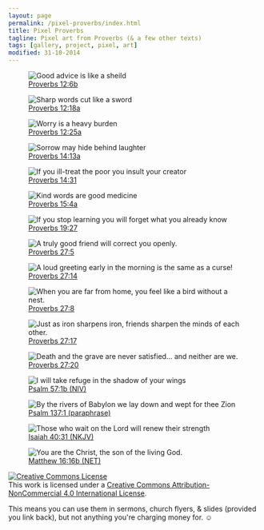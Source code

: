 ```yaml
---
layout: page
permalink: /pixel-proverbs/index.html
title: Pixel Proverbs
tagline: Pixel art from Proverbs (& a few other texts)
tags: [gallery, project, pixel, art]
modified: 31-10-2014
---
```


<figure>
<img alt="Good advice is like a sheild" src="../images/pixel/sheild.png">
<figcaption>
<a href="http://www.biblesociety.org.uk/the-bible/search-the-bible/CEVUK/Prov/12/6/">Proverbs 12:6b</a>
</figcaption></figure>

<figure>
<img alt="Sharp words cut like a sword" src="../images/pixel/sword.png">
<figcaption>
<a href="http://www.biblesociety.org.uk/the-bible/search-the-bible/CEVUK/Prov/12/18/">Proverbs 12:18a</a></figcaption></figure>

<figure>
<img alt="Worry is a heavy burden" src="../images/pixel/worry.png">
<figcaption>
<a href="http://www.biblesociety.org.uk/the-bible/search-the-bible/CEVUK/Prov/12/25/">Proverbs 12:25a</a></figcaption></figure>

<figure>
<img alt="Sorrow may hide behind laughter" src="../images/pixel/sorrow.png">
<figcaption>
<a href="http://www.biblesociety.org.uk/the-bible/search-the-bible/CEVUK/Prov/14/13/">Proverbs 14:13a</a></figcaption></figure>

<figure>
<img alt="If you ill-treat the poor you insult your creator" src="../images/pixel/creator.png">
<figcaption>
<a href="http://www.biblesociety.org.uk/the-bible/search-the-bible/CEVUK/Prov/14/31/">Proverbs 14:31</a></figcaption></figure>

<figure>
<img alt="Kind words are good medicine" src="../images/pixel/kind.png">
<figcaption>
<a href="http://www.biblesociety.org.uk/the-bible/search-the-bible/CEVUK/Prov/15/4/">Proverbs 15:4a</a></figcaption></figure>

<figure>
<img alt="If you stop learning you will forget what you already know" src="../images/pixel/learning.png">
<figcaption>
<a href="http://www.biblesociety.org.uk/the-bible/search-the-bible/CEVUK/Prov/19/27/">Proverbs 19:27</a></figcaption></figure>

<figure>
<img alt="A truly good friend will correct you openly." src="../images/pixel/correct.png">
<figcaption>
<a href="http://www.biblesociety.org.uk/the-bible/search-the-bible/CEVUK/Prov/27/5/">Proverbs 27:5</a></figcaption></figure>

<figure>
<img alt="A loud greeting early in the morning is the same as a curse!" src="../images/pixel/loud.png">
<figcaption>
<a href="http://www.biblesociety.org.uk/the-bible/search-the-bible/CEVUK/Prov/12/6/">Proverbs 27:14</a></figcaption></figure>

<figure>
<img alt="When you are far from home, you feel like a bird without a nest." src="../images/pixel/nest.png">
<figcaption>
<a href="http://www.biblesociety.org.uk/the-bible/search-the-bible/CEVUK/Prov/27/8/">Proverbs 27:8</a></figcaption></figure>

<figure>
<img alt="Just as iron sharpens iron, friends sharpen the minds of each other." src="../images/pixel/minds.png">
<figcaption>
<a href="http://www.biblesociety.org.uk/the-bible/search-the-bible/CEVUK/Prov/27/17/">Proverbs 27:17</a></figcaption></figure>

<figure>
<img alt="Death and the grave are never satisfied... and neither are we." src="../images/pixel/death.png">
<figcaption>
<a href="http://www.biblesociety.org.uk/the-bible/search-the-bible/CEVUK/Prov/27/20/">Proverbs 27:20</a></figcaption></figure>



<figure>
<img alt="I will take refuge in the shadow of your wings" src="../images/pixel/wings.png">
<figcaption>
<a href="https://www.biblegateway.com/passage/?search=Psalm%2057:1&version=NIV">Psalm 57:1b (NIV)</a></figcaption></figure>

<figure>
<img alt="By the rivers of Babylon we lay down and wept for thee Zion" src="../images/pixel/zion.png">
<figcaption>
<a href="http://biblehub.com/psalms/137-1.htm">Psalm 137:1 (paraphrase)</a></figcaption></figure>

<figure>
<img alt="Those who wait on the Lord will renew their strength" src="../images/pixel/strength.png">
<figcaption>
<a href="https://www.biblegateway.com/passage/?search=Isaiah+40%3A31&version=NKJV">Isaiah 40:31 (NKJV)</a></figcaption></figure>

<figure>
<img alt="You are the Christ, the son of the living God." src="../images/pixel/christ.png">
<figcaption>
<a href="https://www.biblegateway.com/passage/?search=Matthew+16%3A16&version=NET">Matthew 16:16b (NET)</a></figcaption></figure>


<a rel="license" href="http://creativecommons.org/licenses/by-nc/4.0/"><img alt="Creative Commons License" style="border-width:0" src="https://i.creativecommons.org/l/by-nc/4.0/80x15.png" /></a><br />This work is licensed under a <a rel="license" href="http://creativecommons.org/licenses/by-nc/4.0/">Creative Commons Attribution-NonCommercial 4.0 International License</a>.

This means you can use them in sermons, church flyers, & slides (provided you link back), but not anything you're charging money for. ☺︎
